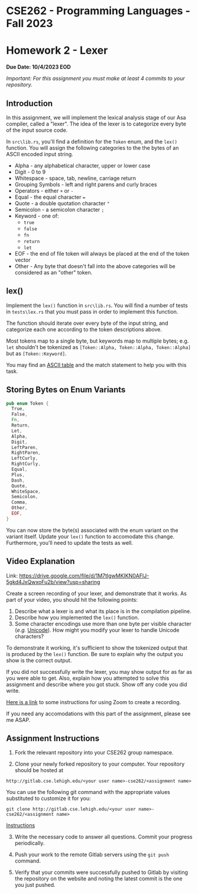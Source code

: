 # CSE262 - Programming Languages - Fall 2023

# Homework 2 - Lexer

**Due Date: 10/4/2023 EOD**

*Important: For this assignment you must make at least 4 commits to your repository.*

## Introduction

In this assignment, we will implement the lexical analysis stage of our Asa compiler, called a "lexer". The idea of the lexer is to categorize every byte of the input source code.

In `src\lib.rs`, you'll find a definition for the `Token` enum, and the `lex()` function. You will assign the following categories to the the bytes of an ASCII encoded input string.

- Alpha - any alphabetical character, upper or lower case
- Digit - 0 to 9
- Whitespace - space, tab, newline, carriage return
- Grouping Symbols - left and right parens and curly braces
- Operators - either `+` or `-`
- Equal - the equal character `=`
- Quote - a double quotation character `"`
- Semicolon - a semicolon character `;`
- Keyword - one of:
  - `true`
  - `false`
  - `fn`
  - `return`
  - `let`
- EOF - the end of file token will always be placed at the end of the token vector
- Other - Any byte that doesn't fall into the above categories will be considered as an "other" token.

## lex()

Implement the `lex()` function in `src\lib.rs`. You will find a number of tests in `tests\lex.rs` that you must pass in order to implement this function.

The function should iterate over every byte of the input string, and categorize each one according to the token descriptions above.

Most tokens map to a single byte, but keywords map to multiple bytes; e.g. `let` shouldn't be tokenized as `[Token::Alpha, Token::Alpha, Token::Alpha]` but as `[Token::Keyword]`.

You may find an [ASCII table](http://www.asciitable.com) and the match statement to help you with this task.

## Storing Bytes on Enum Variants


```rust
pub enum Token {
  True,
  False,
  Fn,
  Return,
  Let,
  Alpha,
  Digit,
  LeftParen,
  RightParen,
  LeftCurly,
  RightCurly,
  Equal,
  Plus,
  Dash,
  Quote,
  WhiteSpace,
  Semicolon,
  Comma,
  Other,
  EOF,
}
```
You can now store the byte(s) associated with the enum variant on the variant itself. Update your `lex()` function to accomodate this change. Furthermore, you'll need to update the tests as well.

## Video Explanation
Link: https://drive.google.com/file/d/1M7tlgwMKIKN0AFlJ-5gkd4JxQwxoFu2b/view?usp=sharing

Create a screen recording of your lexer, and demonstrate that it works. As part of your video, you should hit the following points:

1. Describe what a lexer is and what its place is in the compilation pipeline. 
2. Describe how you implemented the `lex()` function.
3. Some character encodings use more than one byte per visible character (*e.g.* [Unicode](https://en.wikipedia.org/wiki/Unicode)). How might you modify your lexer to handle Unicode characters?

To demonstrate it working, it's sufficient to show the tokenized output that is produced by the `lex()` function. Be sure to explain why the output you show is the correct output.

If you did not successfully write the lexer, you may show output for as far as you were able to get. Also, explain how you attempted to solve this assignment and describe where you got stuck. Show off any code you did write.

[Here is a link](https://support.zoom.us/hc/en-us/articles/201362473-Local-recording) to some instructions for using Zoom to create a recording. 

If you need any accomodations with this part of the assignment, please see me ASAP.

## Assignment Instructions

1. Fork the relevant repository into your CSE262 group namespace.

2. Clone your newly forked repository to your computer. Your repository should be hosted at 
```
http://gitlab.cse.lehigh.edu/<your user name>-cse262/<assignment name>
```
You can use the following git command with the appropriate values substituted to customize it for you:
```
git clone http://gitlab.cse.lehigh.edu/<your user name>-cse262/<assignment name>
```
[Instructions](https://docs.gitlab.com/ee/gitlab-basics/start-using-git.html#clone-a-repository) 

3. Write the necessary code to answer all questions. Commit your progress periodically.

4. Push your work to the remote Gitlab servers using the `git push` command.

5. Verify that your commits were successfully pushed to Gitlab by visiting the repository on the website and noting the latest commit is the one you just pushed.

